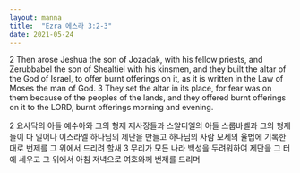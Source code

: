 ```yaml
---
layout: manna
title:  "Ezra 에스라 3:2-3"
date: 2021-05-24
---
```

2 Then arose Jeshua the son of Jozadak, with his fellow priests, and Zerubbabel the son of Shealtiel with his kinsmen, and they built the altar of the God of Israel, to offer burnt offerings on it, as it is written in the Law of Moses the man of God. 3 They set the altar in its place, for fear was on them because of the peoples of the lands, and they offered burnt offerings on it to the LORD, burnt offerings morning and evening.

2 요사닥의 아들 예수아와 그의 형제 제사장들과 스알디엘의 아들 스룹바벨과 그의 형제들이 다 일어나 이스라엘 하나님의 제단을 만들고 하나님의 사람 모세의 율법에 기록한 대로 번제를 그 위에서 드리려 할새 3 무리가 모든 나라 백성을 두려워하여 제단을 그 터에 세우고 그 위에서 아침 저녁으로 여호와께 번제를 드리며
